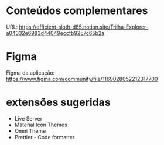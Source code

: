 # Conteúdos complementares

URL: https://efficient-sloth-d85.notion.site/Trilha-Explorer-a04332e6983d44049eccfb9257c65b2a

# Figma

Figma da aplicação: https://www.figma.com/community/file/1169028052212317700

# extensões sugeridas

- Live Server
- Material Icon Themes
- Omni Theme
- Prettier - Code formatter
